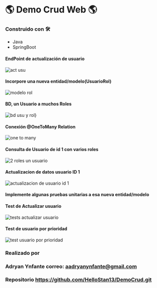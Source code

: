 # 🌎 Demo Crud Web 🌎
### Construido con 🛠️

- Java
- SpringBoot

#### EndPoint de actualización de usuario
![act usu](https://user-images.githubusercontent.com/92740455/165664837-1ad7354b-24ba-481c-86b7-1252e1525d61.png)

#### Incorpore una nueva entidad/modelo(UsuarioRol)
![modelo rol](https://user-images.githubusercontent.com/92740455/165664948-76c6150c-9e17-497b-adc0-016a9fe9f2d9.png)

#### BD, un Usuario a muchos Roles
![bd usu y rol}](https://user-images.githubusercontent.com/92740455/165665244-5b89f977-b54d-4e61-8b7e-ee80445e6e26.png)

#### Conexión @OneToMany Relation
![one to many](https://user-images.githubusercontent.com/92740455/165665398-2eb08418-12b1-421a-b70d-fb2497e25bf8.png)

#### Consulta de Usuario de id 1 con varios roles
![2 roles un usuario](https://user-images.githubusercontent.com/92740455/165665471-89e5a304-bff9-4770-84c2-b6c669bc9936.png)

#### Actualizacion de datos usuario ID 1
![actualizacion de usuario id 1](https://user-images.githubusercontent.com/92740455/165665521-4e7c6b3f-f41b-4461-a71a-cf014d469f17.png)

####  Implemente algunas pruebas unitarias a esa nueva entidad/modelo
#### Test de Actualizar usuario
![tests actualizar usuario](https://user-images.githubusercontent.com/92740455/165665594-e33785ba-646d-4cc6-a9b1-541d47302300.png)

#### Test de usuario por prioridad
![test usuario por prioridad](https://user-images.githubusercontent.com/92740455/165665690-19e19a1c-8f88-4896-8a8c-6bb996b3a789.png)



### Realizado por
### Adryan Ynfante correo: aadryanynfante@gmail.com
### Repositorio https://github.com/HelloStan13/DemoCrud.git
